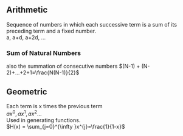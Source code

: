 ## Arithmetic
Sequence of numbers in which each successive term is a sum of its preceding term and a fixed number.  
a, a+d, a+2d, ...
### Sum of Natural Numbers
also the summation of consecutive numbers
$`(N-1) + (N-2)+...+2+1=\frac{N(N-1)}{2}`$  

## Geometric
Each term is x times the previous term  
$`ax^{0}, ax^{1}, ax^{2}...`$  
Used in generating functions.  
$`H(x) = \sum_{j=0}^{\infty }x^{j}=\frac{1}{1-x}`$
